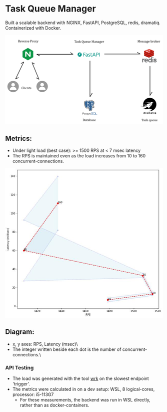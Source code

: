 # Task Queue Manager

Built a scalable backend with NGINX, FastAPI, PostgreSQL, redis, dramatiq. Containerized with Docker.

![System Architecture](img/sys_arch.png)
## Metrics:
- Under light load (best case): >= 1500 RPS at < 7 msec latency
- The RPS is maintained even as the load increases from 10 to 160 concurrent-connections.

![Metrics : Latency vs RPS](img/metrics.jpg)
## Diagram:
- x, y axes: RPS, Latency (msec)\
- The integer written beside each dot is the number of concurrent-connections.\

### API Testing
- The load was generated with the tool [wrk](https://github.com/wg/wrk) on the slowest endpoint 'trigger'.
- The metrics were calculated in on a dev setup: WSL, 8 logical-cores, processor: i5-113G7
  - For these measurements, the backend was run in WSL directly, rather than as docker-containers.
